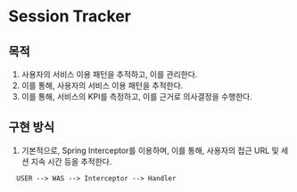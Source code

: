 # Session Tracker

## 목적

1. 사용자의 서비스 이용 패턴을 추적하고, 이를 관리한다.
2. 이를 통해, 사용자의 서비스 이용 패턴을 추적한다.
3. 이를 통해, 서비스의 KPI를 측정하고, 이를 근거로 의사결정을 수행한다.


## 구현 방식

1. 기본적으로, Spring Interceptor를 이용하며, 이를 통해, 사용자의 접근 URL 및 세션 지속 시간 등을 추적한다.
```
  USER --> WAS --> Interceptor --> Handler  
```